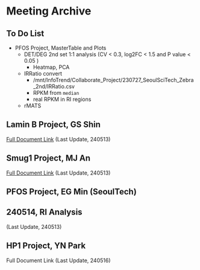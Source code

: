 # Meeting Archive

## To Do List

* PFOS Project, MasterTable and Plots
  * DET/DEG 2nd set 1:1 analysis (CV < 0.3, log2FC < 1.5 and P value < 0.05 )
    * Heatmap, PCA
  * IRRatio convert
    * /mnt/InfoTrend/Collaborate\_Project/230727\_SeoulSciTech\_Zebra\_2nd/IRRatio.csv
    * RPKM from `median`
    * real RPKM in RI regions
  * rMATS

## Lamin B Project, GS Shin

[Full Document Link](Details/GSShin\_LaminB.html) (Last Update, 240513)

## Smug1 Project, MJ An

[Full Document Link](Details/MJAn\_Smug1.html) (Last Update, 240513)

## PFOS Project, EG Min (SeoulTech)



## 240514, RI Analysis

&#x20;(Last Update, 240513)

## HP1 Project, YN Park

Full Document Link (Last Update, 240516)
